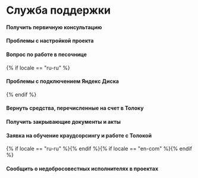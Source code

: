 # Служба поддержки

#### Получить первичную консультацию

#### Проблемы с настройкой проекта

#### Вопрос по работе в песочнице
 {% if locale == "ru-ru" %}
#### Проблемы с подключением Яндекс Диска
{% endif %}
#### Вернуть средства, перечисленные на счет в Толоку

#### Получить закрывающие документы и акты

#### Заявка на обучение краудсорсингу и работе с Толокой
 {% if locale == "ru-ru" %}{% endif %}{% if locale == "en-com" %}{% endif %}
#### Сообщить о недобросовестных исполнителях в проектах
